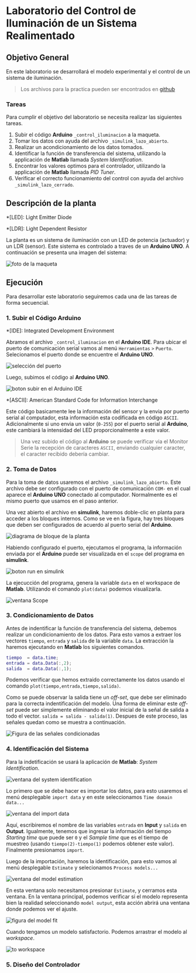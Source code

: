 # Laboratorio del Control de Iluminación de un Sistema Realimentado

## Objetivo General

En este laboratorio se desarrollará el modelo experimental y el control de un sistema de iluminación.

> Los archivos para la practica pueden ser encontrados en [github](https://github.com/davinsony/control-mecatronico/tree/master/lab_01_control_iluminacion)

### Tareas

Para cumplir el objetivo del laboratorio se necesita realizar las siguientes tareas.

1. Subir el código **Arduino** `_control_iluminacion` a la maqueta.
2. Tomar los datos con ayuda del archivo `_simulink_lazo_abierto`. 
3. Realizar un acondicionamiento de los datos tomados.
4. Identificar la función de transferencia del sistema, utilizando la applicación de **Matlab** llamada _System Identification_.
5. Encontrar los valores optimos para el controlador, utilizando la applicación de **Matlab** llamada _PID Tuner_.
6. Verificar el correcto funcionamiento del control con ayuda del archivo `_simulink_lazo_cerrado`.

## Descripción de la planta

*[LED]: Light Emitter Diode

*[LDR]: Light Dependent Resistor

La planta es un sistema de iluminación con un LED de potencia (actuador) y un LDR (sensor). Este sistema es controlado a traves de un **Arduino UNO**. A continuación se presenta una imagen del sistema:

![foto de la maqueta](img/planta.jpeg "Maqueta de laboratio para el control de iluminación.")

## Ejecución

Para desarrollar este laboratorio seguiremos cada una de las tareas de forma secuencial.

### 1. Subir el Código **Arduino**

*[IDE]: Integrated Development Environment

Abramos el archivo `_control_iluminacion` en el **Arduino IDE**. Para ubicar el puerto de comunicación serial vamos al menú `Herramientas` `>` `Puerto`. Selecionamos el puerto donde se encuentre el **Arduino UNO**.

![selección del puerto](img/verificacion_puerto.png "Verificación del puerto utilizando el Arduino IDE")

Luego, subimos el código al **Arduino UNO**.

![boton subir en el Arduino IDE](img/arduino_subir.png "Botón subir del Arduino IDE")

*[ASCII]: American Standard Code for Information Interchange

Este código basicamente lee la información del sensor y la envia por puerto serial al computador, esta información esta codificada en código `ASCII`. Adicionalmente si uno envia un valor (`0-255`) por el puerto serial al **Arduino**, este cambiará la intensidad del LED proporcionalmente a este valor.  

> Una vez subido el código al **Arduino** se puede verificar via el Monitor Serie la recepción de caracteres `ASCII`, enviando cualquier caracter, el caracter recibido debería cambiar.

### 2. Toma de Datos

Para la toma de datos usaremos el archivo `_simulink_lazo_abierto`. Este archivo debe ser configurado con el puerto de comunicación `COM-` en el cual aparece el **Arduino UNO** conectado al computador. Normalmente es el mismo puerto que usamos en el paso anterior.

Una vez abierto el archivo en **simulink**, haremos doble-clic en planta para acceder a los bloques internos. Como se ve en la figura, hay tres bloques que deben ser configurados de acuerdo al puerto serial del **Arduino**.

![diagrama de bloque de la planta](img/simulink_planta.png "Zoom en el bloque planta del archivo en Simulink")

Habiendo configurado el puerto, ejecutamos el programa, la información enviada por el **Arduino** puede ser visualizada en el `scope` del programa en **simulink**.

![boton run en simulink](img/simulink_run.png "Botón run de simulink")

La ejecucción del programa, genera la variable `data` en el workspace de **Matlab**. Utilizando el comando `plot(data)` podemos visualizarla.

![ventana Scope](img/simulink_scope.png "Scope de los datos del sistemas")

### 3. Condicionamiento de Datos

Antes de indentificar la función de transferencia del sistema, debemos realizar un condicionamiento de los datos. Para esto vamos a extraer los vectores `tiempo`, `entrada` y `salida` de la variable `data`. La extracción la haremos ejecutando en **Matlab** los siguientes comandos.

```matlab
tiempo  = data.time;
entrada = data.Data(:,2);
salida  = data.Data(:,1);
```

Podemos verificar que hemos extraido correctamente los datos usando el comando `plot(tiempo,entrada,tiempo,salida)`.

Como se puede observar la salida tiene un _off-set_, que debe ser eliminado para la correcta indentificación del modelo. Una forma de eliminar este _off-set_ puede ser simplemente eliminando el valor inicial de la señal de salida a todo el vector. `salida = salida - salida(1)`. Despues de este proceso, las señales quedan como se muestra a continuación. 

![Figura de las señales condicionadas](img/matlab_plot_condicionado.png "Plot de las señales condicionadas")

### 4. Identificación del Sistema

Para la indetificación se usará la aplicación de **Matlab**: _System Identification_.

![ventana del system identification](img/sys_id_window.png "Ventana de la aplicación system identification")

Lo primero que se debe hacer es importar los datos, para esto usaremos el menú desplegable `import data` y en este seleccionamos `Time domain data...` 

![ventana del import data](img/sys_id_import_data.png "Ventana de importación de los datos para la aplicación system identification")

Aquí, escribiremos el nombre de las variables `entrada` en **Input** y `salida` en **Output**. Igualmente, tenemos que ingresar la información del tiempo _Starting time_ que puede ser `0` y el _Sample time_ que es el tiempo de muestreo (usando `tiempo(2)-tiempo(1)` podemos obtener este valor). Finalmente presionamos `import`.

Luego de la importación, haremos la identificación, para esto vamos al menú desplegable `Estimate` y selecionamos `Process models...`

![ventana del model estimation](img/sys_id_model.png "Ventana para la estimación del modelo")

En esta ventana solo necesitamos presionar `Estimate`, y cerramos esta ventana. En la ventana principal, podemos verificar si el modelo representa bien la realidad seleccionando `model output`, esta acción abrirá una ventana donde podemos ver el ajuste.

![figura del model fit](img/sys_id_model_fit.png "Comparación del modelo con los datos reales")

Cuando tengamos un modelo satisfactorio. Podemos arrastrar el modelo al _workspace_.

![to workspace](img/sys_id_window_to_workspace.png "Exportación del modelo al workspace")

### 5. Diseño del Controlador
